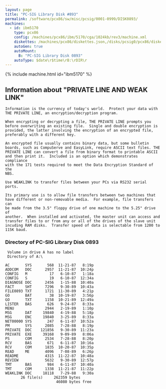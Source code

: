 ```yaml
---
layout: page
title: "PC-SIG Library Disk #893"
permalink: /software/pcx86/sw/misc/pcsig/0001-0999/DISK0893/
machines:
  - id: ibm5170
    type: pcx86
    config: /machines/pcx86/ibm/5170/cga/1024kb/rev3/machine.xml
    diskettes: /machines/pcx86/diskettes.json,/disks/pcsig0/pcx86/diskettes.json
    autoGen: true
    autoMount:
      B: "PC-SIG Library Disk 0893"
    autoType: $date\r$time\rB:\rDIR\r
---
```


{% include machine.html id="ibm5170" %}

## Information about "PRIVATE LINE AND WEAK LINK"

    Information is the currency of today's world.  Protect your data with
    THE PRIVATE LINE, an encryption/decryption program.
    
    When encrypting or decrypting a file, THE PRIVATE LINE prompts you
    before overwriting an existing file.  Single and double encryption is
    provided, the latter involving the encryption of an encrypted file,
    preferably with a different key.
    
    An encrypted file usually contains binary data, but some bulletin
    boards, such as CompuServe and EasyLink, require ASCII text files. THE
    PRIVATE LINE can convert a file from binary format to printable ASCII
    and then print it.  Included is an option which demonstrates compliance
    with the 171 tests required to meet the Data Encryption Standard of the
    NBS.
    
    Use WEAKLINK to transfer files between your PCs via RS232 serial
    ports.
    
    Its primary use is to allow file transfers between two machines that
    have different or non-removable media.  For example, file transfers can
    be made from the 3.5" floppy drive of one machine to the 5.25" drive of
    another.  When installed and activated, the master unit can access and
    transfer files to or from any or all of the drives of the slave unit
    incuding RAM disks.  Transfer speed of data is selectable from 1200 to
    115K baud.

### Directory of PC-SIG Library Disk 0893

     Volume in drive A has no label
     Directory of A:\

    AC       SYS       568  11-21-87   8:19p
    ADDCOM   DOC      2957  11-21-87  10:24p
    CONFIG   M          17   6-10-87   1:18a
    CONFIG   S          19   6-10-87  12:34a
    DIAGNOSE DOC      2456   1-15-88  10:40a
    FACT     SHT      7296   9-30-89  10:43a
    FILE0893 TXT      1721  11-30-89   4:21p
    GO       BAT        38  10-19-87   3:56p
    GO       TXT      1158  10-21-89  12:49a
    LISTER   BAS       626   9-24-87   8:33a
    MENU              2944   2-19-89   1:10p
    MSG      DAT     19840   4-19-88   5:18p
    MSG      ENC     19840   3-25-89   8:33a
    NET00000 SYS       247   6-11-87  10:52a
    PM       SYS      2085   7-28-88   8:19p
    PRIVATE  DOC    121856   9-30-89  11:23a
    PRIVATE  EXE     39168   9-09-89   8:06a
    PS       COM      2534   7-28-88   8:20p
    RCV      BAS       671   6-11-87  10:16a
    RCV      COM      1835  10-20-87  10:35p
    READ     ME       4096   7-08-89   6:26p
    README            4315  11-22-87  10:48a
    REVIEW            5632   9-30-89  12:57p
    TMT      BAS       984   6-11-87  10:40a
    TMT      COM      1338  11-21-87  11:22p
    WEAKLINK DOC     18118   7-29-88   9:30a
           26 file(s)     262359 bytes
                           46080 bytes free
